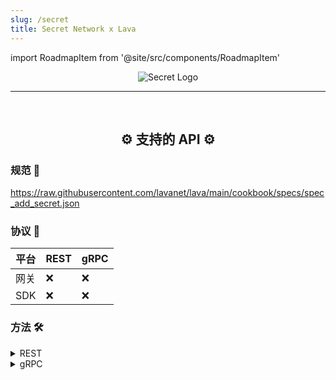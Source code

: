 ```yaml
---
slug: /secret
title: Secret Network x Lava
---
```


import RoadmapItem from '@site/src/components/RoadmapItem'

<center>

![Secret Logo](/img/chains/secret_logo.svg)

</center>

[<RoadmapItem icon="🚀" title="运行 RPC 节点" description="通过运行自己的 RPC 节点成为 Lava 网络的一部分，并无缝访问 Web3 API"/>](/secret-node)

<hr />
<br />

<center>

## ⚙️ 支持的 API ⚙️

</center>

### 规范 📑

https://raw.githubusercontent.com/lavanet/lava/main/cookbook/specs/spec_add_secret.json


### 协议 🔗

| 平台  |  REST | gRPC  |
| --------- | -------- | ---- |
| 网关   |    ❌   | ❌   |
| SDK       |    ❌   | ❌   | 


### 方法 🛠️
<details>
<summary> REST </summary>

- /compute/v1beta1/contract_history/{contract_address}
- /mauth/interchain_account/owner/{owner}/connection/{connection_id}
- /registration/v1beta1/registration-key
- /compute/v1beta1/query/{contract_address}
- /compute/v1beta1/contract_address/{label}
- /compute/v1beta1/label/{contract_address}
- /compute/v1beta1/code/{code_id}
- /compute/v1beta1/info/{contract_address}
- /compute/v1beta1/contracts/{code_id}
- /compute/v1beta1/code_hash/by_contract_address/{contract_address}
- /emergencybutton/v1beta1/params
- /registration/v1beta1/tx-key
- /compute/v1beta1/codes
- /registration/v1beta1/encrypted-seed/{pub_key}
- /compute/v1beta1/code_hash/by_code_id/{code_id}

</details>

<details>
<summary> gRPC </summary>

- secret.compute.v1beta1.Query/ContractsByCodeId
- secret.emergencybutton.v1beta1.Query/Params
- secret.registration.v1beta1.Query/TxKey
- secret.compute.v1beta1.Query/CodeHashByCodeId
- secret.compute.v1beta1.Query/ContractHistory
- secret.compute.v1beta1.Query/LabelByAddress
- secret.intertx.v1beta1.Query/InterchainAccountFromAddress
- secret.registration.v1beta1.Query/EncryptedSeed
- secret.compute.v1beta1.Query/ContractInfo
- secret.compute.v1beta1.Query/Codes
- secret.registration.v1beta1.Query/RegistrationKey
- secret.compute.v1beta1.Query/Code
- secret.compute.v1beta1.Query/QuerySecretContract
- secret.compute.v1beta1.Query/CodeHashByContractAddress
- secret.compute.v1beta1.Query/AddressByLabel

</details>